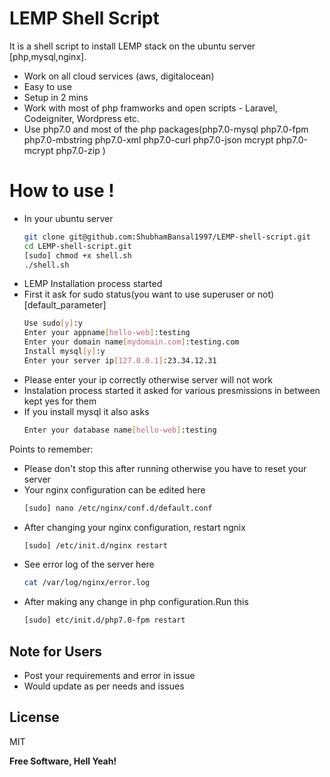 # LEMP Shell Script


It is a shell script to install LEMP stack on the ubuntu server [php,mysql,nginx].

  - Work on all cloud services (aws, digitalocean)
  - Easy to use
  - Setup in 2 mins
  - Work with most of php framworks and open scripts - Laravel, Codeigniter, Wordpress etc. 
  - Use php7.0 and most of the php packages(php7.0-mysql php7.0-fpm php7.0-mbstring php7.0-xml php7.0-curl php7.0-json mcrypt php7.0-mcrypt php7.0-zip )

# How to use !

  - In your ubuntu server 
    ```sh
    git clone git@github.com:ShubhamBansal1997/LEMP-shell-script.git
    cd LEMP-shell-script.git
    [sudo] chmod +x shell.sh
    ./shell.sh
    ```
  - LEMP Installation process started
  - First it ask for sudo status(you want to use superuser or not)[default_parameter]
    ```sh
    Use sudo[y]:y
    Enter your appname[hello-web]:testing
    Enter your domain name[mydomain.com]:testing.com
    Install mysql[y]:y
    Enter your server ip[127.0.0.1]:23.34.12.31
    ```
  - Please enter your ip correctly otherwise server will not work
  - Instalation process started it asked for various presmissions in between kept yes for them
  - If you install mysql it also asks
    ```sh
    Enter your database name[hello-web]:testing
    ```



Points to remember:
  - Please don't stop this after running otherwise you have to reset your server
  - Your nginx configuration can be edited here
    ```sh
    [sudo] nano /etc/nginx/conf.d/default.conf 
    ```
  - After changing your nginx configuration, restart ngnix
    ```sh
    [sudo] /etc/init.d/nginx restart
    ```
  - See error log of the server here
    ```sh
    cat /var/log/nginx/error.log
    ```
  - After making any change in php configuration.Run this
    ```sh
    [sudo] etc/init.d/php7.0-fpm restart
    ```

Note for Users
----

  - Post your requirements and error in issue
  - Would update as per needs and issues

License
----

MIT


**Free Software, Hell Yeah!**


